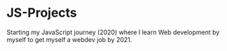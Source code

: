 # JS-Projects
Starting my JavaScript journey (2020) where I learn Web development by myself to get myself a webdev job by 2021.
